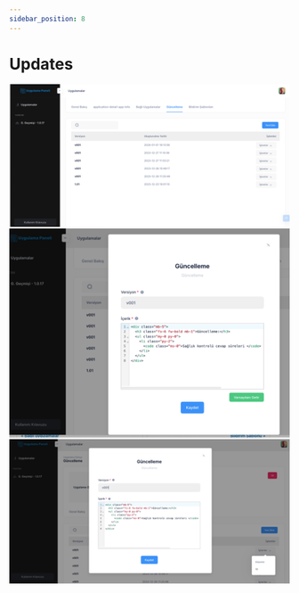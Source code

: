 ```yaml
---
sidebar_position: 8
---
```


# Updates


![Docusaurus Plushie](./media/update00.png)
![Docusaurus Plushie](./media/update01-modal.png)
![Docusaurus Plushie](./media/update02-modal.png)
